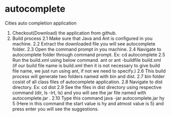 # autocomplete
Cities auto completion application

1.	Checkout(Download) the application from github.
2.	Build process
	2.1	Make sure that Java and Ant is configured in you machine.
	2.2	Extract the downloaded file you will see autocomplete folder.
	2.3	Open the command prompt in you machine.
	2.4	Navigate to autocomplete folder through command prompt.
		Ex: cd autocomplete
	2.5 Run the build.xml using below command.
			ant or ant -buildfile build.xml (if our build file name is build.xml then it is not necessary to give build file name, we just run using ant, if not we need to specify.)
	2.6 This build process will generate two folders named with bin and dist.
	2.7 bin folder cosist of all class files of autocomplete application.
	2.8 Navigate to dist directory.
		Ex: cd dist
	2.9 See the files in dist directory using respective command (dir, ls -lrt, ls) and you will see the jar file named with autocomplete.jar .
	2.10 Type this command java -jar autocomplete.jar hy 5 (Here in this command the start value is hy and atmost value is 5) and press enter you will see the suggestions.
